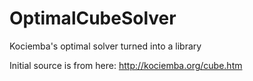 # OptimalCubeSolver
Kociemba's optimal solver turned into a library

Initial source is from here: http://kociemba.org/cube.htm
